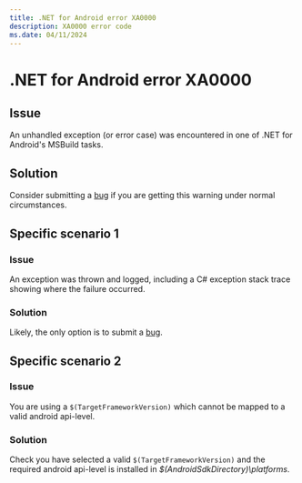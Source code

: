 ```yaml
---
title: .NET for Android error XA0000
description: XA0000 error code
ms.date: 04/11/2024
---
```

# .NET for Android error XA0000

## Issue

An unhandled exception (or error case) was encountered in one of
.NET for Android's MSBuild tasks.

## Solution

Consider submitting a [bug][bug] if you are getting this warning under
normal circumstances.

[bug]: https://github.com/xamarin/xamarin-android/wiki/Submitting-Bugs,-Feature-Requests,-and-Pull-Requests

## Specific scenario 1

### Issue

An exception was thrown and logged, including a C# exception stack
trace showing where the failure occurred.

### Solution

Likely, the only option is to submit a [bug][bug].

## Specific scenario 2

### Issue

You are using a `$(TargetFrameworkVersion)` which cannot be mapped
to a valid android api-level.

### Solution

Check you have selected a valid `$(TargetFrameworkVersion)` and the
required android api-level is installed in
*$(AndroidSdkDirectory)\\platforms*.

